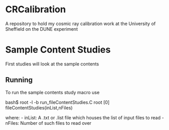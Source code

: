 # CRCalibration
A repository to hold my cosmic ray calibration work at the University of Sheffield on the DUNE experiment

# Sample Content Studies
  First studies will look at the sample contents 

## Running
  To run the sample contents study macro use

  bash$ root -l -b run_fileContentStudies.C
  root [0] fileContentStudies(inList,nFiles)

  where:
    - inList: A .txt or .list file which houses the list of input files to read
    - nFiles: Number of such files to read over

